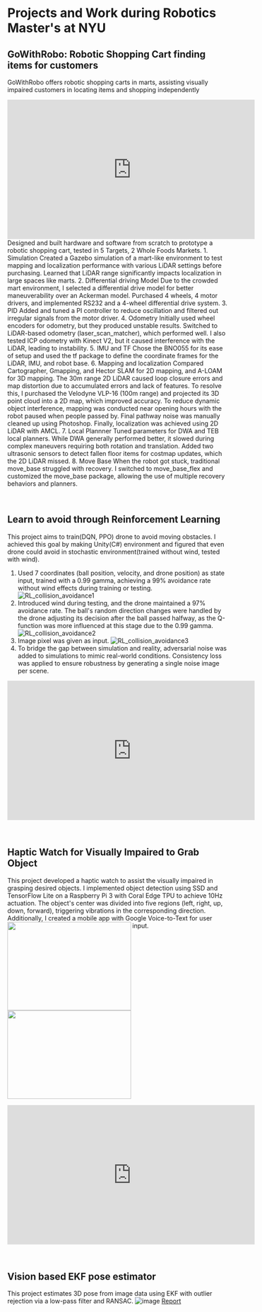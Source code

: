 # Projects and Work during Robotics Master's at NYU

## GoWithRobo: Robotic Shopping Cart finding items for customers
GoWithRobo offers robotic shopping carts in marts, assisting visually impaired customers in locating items and shopping independently
<iframe width="560" height="315" src="https://www.youtube.com/embed/gzfZvT5ImeY" frameborder="0" allow="accelerometer; autoplay; encrypted-media; gyroscope; picture-in-picture" allowfullscreen></iframe>
Designed and built hardware and software from scratch to prototype a robotic shopping cart, tested in 5 Targets, 2 Whole Foods Markets.
1.	Simulation  
Created a Gazebo simulation of a mart-like environment to test mapping and localization performance with various LiDAR settings before purchasing. Learned that LiDAR range significantly impacts localization in large spaces like marts.
2.	Differential driving Model    
Due to the crowded mart environment, I selected a differential drive model for better maneuverability over an Ackerman model. Purchased 4 wheels, 4 motor drivers, and implemented RS232 and a 4-wheel differential drive system.
3.	PID  
Added and tuned a PI controller to reduce oscillation and filtered out irregular signals from the motor driver.
4.	Odometry   
Initially used wheel encoders for odometry, but they produced unstable results. Switched to LiDAR-based odometry (laser_scan_matcher), which performed well. I also tested ICP odometry with Kinect V2, but it caused interference with the LiDAR, leading to instability.
5.	IMU and TF   
Chose the BNO055 for its ease of setup and used the tf package to define the coordinate frames for the LiDAR, IMU, and robot base.
6.	Mapping and localization  
Compared Cartographer, Gmapping, and Hector SLAM for 2D mapping, and A-LOAM for 3D mapping. The 30m range 2D LiDAR caused loop closure errors and map distortion due to accumulated errors and lack of features. To resolve this, I purchased the Velodyne VLP-16 (100m range) and projected its 3D point cloud into a 2D map, which improved accuracy. To reduce dynamic object interference, mapping was conducted near opening hours with the robot paused when people passed by. Final pathway noise was manually cleaned up using Photoshop. Finally, localization was achieved using 2D LiDAR with AMCL.
7.	Local Plannner   
Tuned parameters for DWA and TEB local planners. While DWA generally performed better, it slowed during complex maneuvers requiring both rotation and translation. Added two ultrasonic sensors to detect fallen floor items for costmap updates, which the 2D LiDAR missed.
8.	Move Base  
When the robot got stuck, traditional move_base struggled with recovery. I switched to move_base_flex and customized the move_base package, allowing the use of multiple recovery behaviors and planners.

&nbsp;
## Learn to avoid through Reinforcement Learning
This project aims to train(DQN, PPO) drone to avoid moving obstacles. I achieved this goal by making Unity(C#) environment and figured that even drone could avoid in stochastic environment(trained without wind, tested with wind). 
1. Used 7 coordinates (ball position, velocity, and drone position) as state input, trained with a 0.99 gamma, achieving a 99% avoidance rate without wind effects during training or testing.
![RL_collision_avoidance1](https://github.com/user-attachments/assets/faa70808-9ee9-4d40-a595-0c79861b0939)
2. Introduced wind during testing, and the drone maintained a 97% avoidance rate. The ball's random direction changes were handled by the drone adjusting its decision after the ball passed halfway, as the Q-function was more influenced at this stage due to the 0.99 gamma.
![RL_collision_avoidance2](https://github.com/user-attachments/assets/2e08d200-49ff-4dd2-88a9-859f4990d109)
3. Image pixel was given as input.
![RL_collision_avoidance3](https://github.com/user-attachments/assets/91f57fd7-5d1e-4ef0-90f9-fa367dfbc054)
4. To bridge the gap between simulation and reality, adversarial noise was added to simulations to mimic real-world conditions. Consistency loss was applied to ensure robustness by generating a single noise image per scene.
<iframe width="560" height="315" src="https://www.youtube.com/embed/_IH0HoHp17U" frameborder="0" allow="accelerometer; autoplay; encrypted-media; gyroscope; picture-in-picture" allowfullscreen></iframe>  

&nbsp;
## Haptic Watch for Visually Impaired to Grab Object 
This project developed a haptic watch to assist the visually impaired in grasping desired objects. I implemented object detection using SSD and TensorFlow Lite on a Raspberry Pi 3 with Coral Edge TPU to achieve 10Hz actuation. The object's center was divided into five regions (left, right, up, down, forward), triggering vibrations in the corresponding direction. Additionally, I created a mobile app with Google Voice-to-Text for user input.
<img align="left" width="280" height="200" src="https://user-images.githubusercontent.com/34183439/71782272-a644d300-301b-11ea-8e91-d4c35b7a0a4c.JPG">
<img width="280" height="200" src="https://user-images.githubusercontent.com/34183439/71782296-e99f4180-301b-11ea-8ef9-843424a1dd9e.JPG">
<iframe width="560" height="315" src="https://www.youtube.com/embed/StuMvEEdssI" frameborder="0" allow="accelerometer; autoplay; encrypted-media; gyroscope; picture-in-picture" allowfullscreen></iframe>  

&nbsp;
## Vision based EKF pose estimator
This project estimates 3D pose from image data using EKF with outlier rejection via a low-pass filter and RANSAC.
![image](https://github.com/user-attachments/assets/58e9cf6c-a8aa-4a65-bdb9-e96b4bf23538)
[Report](https://github.com/droneRL2020/Camera_based_pose_estimation_and_localization/blob/master/Mobility_Report_Project_2.pdf)
